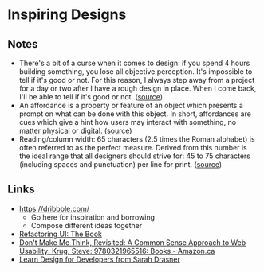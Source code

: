 # Inspiring Designs

## Notes

- There's a bit of a curse when it comes to design: if you spend 4 hours building something, you lose all objective perception. It's impossible to tell if it's good or not. For this reason, I always step away from a project for a day or two after I have a rough design in place. When I come back, I'll be able to tell if it's good or not. ([source](https://www.joshwcomeau.com/blog/how-i-built-my-blog/#:~:text=There's%20a%20bit%20of%20a%20curse%20when%20it%20comes%20to%20design%3A%20if%20you%20spend%204%20hours%20building%20something%2C%20you%20lose%20all%20objective%20perception.%20It's%20impossible%20to%20tell%20if%20it's%20good%20or%20not.))
- An affordance is a property or feature of an object which presents a prompt on what can be done with this object. In short, affordances are cues which give a hint how users may interact with something, no matter physical or digital. ([source](https://uxplanet.org/ux-design-glossary-how-to-use-affordances-in-user-interfaces-393c8e9686e4#:~:text=Affordance%20is%20a%20property%20or%20feature%20of%20an%20object%20which%20presents%20a%20prompt%20on%20what%20can%20be%20done%20with%20this%20object.))
- Reading/column width: 65 characters (2.5 times the Roman alphabet) is often referred to as the perfect measure. Derived from this number is the ideal range that all designers should strive for: 45 to 75 characters (including spaces and punctuation) per line for print. ([source](https://www.smashingmagazine.com/2014/09/balancing-line-length-font-size-responsive-web-design/#:~:text=65%20characters%20(2.5%20times%20the%20Roman%20alphabet)%20is%20often%20referred%20to%20as%20the%20perfect%20measure.%20Derived%20from%20this%20number%20is%20the%20ideal%20range%20that%20all%20designers%20should%20strive%20for%3A%2045%20to%2075%20characters%20(including%20spaces%20and%20punctuation)%20per%20line%20for%20print.))

## Links

- https://dribbble.com/
  - Go here for inspiration and borrowing
  - Compose different ideas together
- [Refactoring UI: The Book](https://refactoringui.com/book/)
- [Don't Make Me Think, Revisited: A Common Sense Approach to Web Usability: Krug, Steve: 9780321965516: Books - Amazon.ca](https://www.amazon.ca/Dont-Make-Think-Revisited-Usability/dp/0321965515/ref=pd_sbs_14_t_0/142-9119805-5166140?_encoding=UTF8&pd_rd_i=0321965515&pd_rd_r=24a545f2-e73d-40b5-a144-1bce4b469385&pd_rd_w=6yGuB&pd_rd_wg=881L7&pf_rd_p=9926bb69-42b9-46e4-b788-f665992e326d&pf_rd_r=28D4D66KJ5RYBFSYA754&psc=1&refRID=28D4D66KJ5RYBFSYA754)
- [Learn Design for Developers from Sarah Drasner](https://frontendmasters.com/courses/design-for-developers/)
